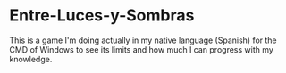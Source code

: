 # Entre-Luces-y-Sombras
This is a game I'm doing actually in my native language (Spanish) for the CMD of Windows to see its limits and how much I can progress with my knowledge.
